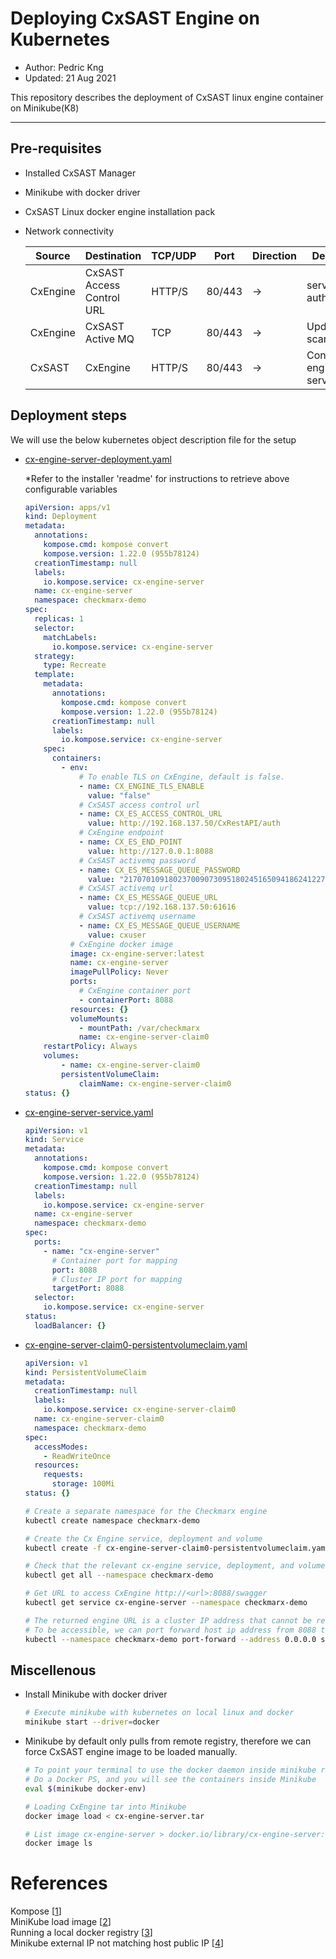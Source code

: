 # Deploying CxSAST Engine on Kubernetes

- Author: Pedric Kng
- Updated: 21 Aug 2021

This repository describes the deployment of CxSAST linux engine container on Minikube(K8)

---

## Pre-requisites

- Installed CxSAST Manager
- Minikube with docker driver
- CxSAST Linux docker engine installation pack
- Network connectivity

  | Source   | Destination               | TCP/UDP | Port   | Direction | Description                 |
  | -------- | ------------------------- | ------- | ------ | --------- | --------------------------- |
  | CxEngine | CxSAST Access Control URL | HTTP/S  | 80/443 | ->        | service user authentication |
  | CxEngine | CxSAST Active MQ          | TCP     | 80/443 | ->        | Updating scan results       |
  | CxSAST   | CxEngine                  | HTTP/S  | 80/443 | ->        | Connect for engine service  |

## Deployment steps

We will use the below kubernetes object description file for the setup

- [cx-engine-server-deployment.yaml](cx-engine-server-deployment.yaml)
   
  \*Refer to the installer 'readme' for instructions to retrieve above configurable variables

  ```yaml
  apiVersion: apps/v1
  kind: Deployment
  metadata:
    annotations:
      kompose.cmd: kompose convert
      kompose.version: 1.22.0 (955b78124)
    creationTimestamp: null
    labels:
      io.kompose.service: cx-engine-server
    name: cx-engine-server
    namespace: checkmarx-demo
  spec:
    replicas: 1
    selector:
      matchLabels:
        io.kompose.service: cx-engine-server
    strategy:
      type: Recreate
    template:
      metadata:
        annotations:
          kompose.cmd: kompose convert
          kompose.version: 1.22.0 (955b78124)
        creationTimestamp: null
        labels:
          io.kompose.service: cx-engine-server
      spec:
        containers:
          - env:
              # To enable TLS on CxEngine, default is false.
              - name: CX_ENGINE_TLS_ENABLE
                value: "false"
              # CxSAST access control url
              - name: CX_ES_ACCESS_CONTROL_URL
                value: http://192.168.137.50/CxRestAPI/auth
              # CxEngine endpoint
              - name: CX_ES_END_POINT
                value: http://127.0.0.1:8088
              # CxSAST activemq password
              - name: CX_ES_MESSAGE_QUEUE_PASSWORD
                value: "217070109180237009073095180245165094186241227214"
              # CxSAST activemq url
              - name: CX_ES_MESSAGE_QUEUE_URL
                value: tcp://192.168.137.50:61616
              # CxSAST activemq username
              - name: CX_ES_MESSAGE_QUEUE_USERNAME
                value: cxuser
            # CxEngine docker image
            image: cx-engine-server:latest
            name: cx-engine-server
            imagePullPolicy: Never
            ports:
              # CxEngine container port
              - containerPort: 8088
            resources: {}
            volumeMounts:
              - mountPath: /var/checkmarx
              name: cx-engine-server-claim0
      restartPolicy: Always
      volumes:
          - name: cx-engine-server-claim0
          persistentVolumeClaim:
              claimName: cx-engine-server-claim0
  status: {}
  ``` 

- [cx-engine-server-service.yaml](cx-engine-server-service.yaml)

  ```yaml
  apiVersion: v1
  kind: Service
  metadata:
    annotations:
      kompose.cmd: kompose convert
      kompose.version: 1.22.0 (955b78124)
    creationTimestamp: null
    labels:
      io.kompose.service: cx-engine-server
    name: cx-engine-server
    namespace: checkmarx-demo
  spec:
    ports:
      - name: "cx-engine-server"
        # Container port for mapping
        port: 8088
        # Cluster IP port for mapping
        targetPort: 8088
    selector:
      io.kompose.service: cx-engine-server
  status:
    loadBalancer: {}
  ```

- [cx-engine-server-claim0-persistentvolumeclaim.yaml](cx-engine-server-claim0-persistentvolumeclaim.yaml)

  ```yaml
  apiVersion: v1
  kind: PersistentVolumeClaim
  metadata:
    creationTimestamp: null
    labels:
      io.kompose.service: cx-engine-server-claim0
    name: cx-engine-server-claim0
    namespace: checkmarx-demo
  spec:
    accessModes:
      - ReadWriteOnce
    resources:
      requests:
        storage: 100Mi
  status: {}
  ```

    ```bash
    # Create a separate namespace for the Checkmarx engine
    kubectl create namespace checkmarx-demo

    # Create the Cx Engine service, deployment and volume
    kubectl create -f cx-engine-server-claim0-persistentvolumeclaim.yaml,cx-engine-server-service.yaml,cx-engine-server-deployment.yaml

    # Check that the relevant cx-engine service, deployment, and volume is up
    kubectl get all --namespace checkmarx-demo

    # Get URL to access CxEngine http://<url>:8088/swagger
    kubectl get service cx-engine-server --namespace checkmarx-demo

    # The returned engine URL is a cluster IP address that cannot be reached externally. 
    # To be accessible, we can port forward host ip address from 8088 to cluster port 8088
    kubectl --namespace checkmarx-demo port-forward --address 0.0.0.0 service/cx-engine-server 8088:8088
    ```

## Miscellenous

- Install Minikube with docker driver

  ```bash
  # Execute minikube with kubernetes on local linux and docker
  minikube start --driver=docker
  ```

- Minikube by default only pulls from remote registry, therefore we can force CxSAST engine image to be loaded manually.

  ```bash
  # To point your terminal to use the docker daemon inside minikube run this:
  # Do a Docker PS, and you will see the containers inside Minikube
  eval $(minikube docker-env)

  # Loading CxEngine tar into Minikube
  docker image load < cx-engine-server.tar

  # List image cx-engine-server > docker.io/library/cx-engine-server:latest
  docker image ls
  ```

# References

Kompose [[1]]  
MiniKube load image [[2]]  
Running a local docker registry [[3]]  
Minikube external IP not matching host public IP [[4]]  

[1]: https://kubernetes.io/docs/tasks/configure-pod-container/translate-compose-kubernetes/ "Kompose"
[2]: https://minikube.sigs.k8s.io/docs/commands/image/#minikube-image-load "MiniKube load image"
[3]: https://docs.docker.com/registry/deploying/ "running a local docker registry"
[4]: https://kubernetes.io/docs/tasks/access-application-cluster/port-forward-access-application-cluster/ "Kubernetes port forwardingP"
